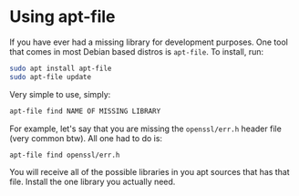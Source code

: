 # Using apt-file

If you have ever had a missing library for development purposes. One tool that
comes in most Debian based distros is `apt-file`. To install, run:

```sh
sudo apt install apt-file
sudo apt-file update
```
Very simple to use, simply:

```sh
apt-file find NAME OF MISSING LIBRARY
```
For example, let's say that you are missing the `openssl/err.h` header file
(very common btw). All one had to do is:

```sh
apt-file find openssl/err.h
```
You will receive all of the possible libraries in you apt sources that has that
file. Install the one library you actually need.
